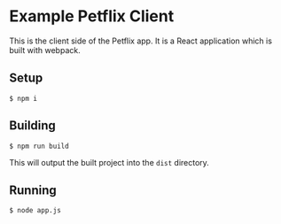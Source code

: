 # Example Petflix Client

This is the client side of the Petflix app. It is a React application which is built with webpack.

## Setup

```
$ npm i
```

## Building

```
$ npm run build
```

This will output the built project into the `dist` directory.

## Running

```
$ node app.js
```
